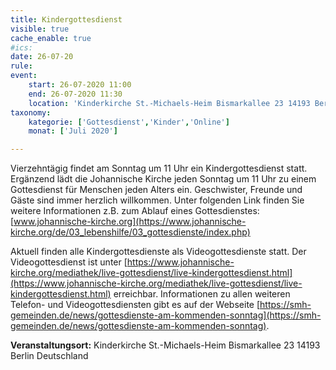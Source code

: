 ```yaml
---
title: Kindergottesdienst
visible: true
cache_enable: true
#ics: 
date: 26-07-20
rule: 
event:
	start: 26-07-2020 11:00
	end: 26-07-2020 11:30
	location: 'Kinderkirche St.-Michaels-Heim Bismarkallee 23 14193 Berlin Deutschland'
taxonomy:
	kategorie: ['Gottesdienst','Kinder','Online']
	monat: ['Juli 2020']

---
```

Vierzehntägig findet am Sonntag um 11 Uhr ein Kindergottesdienst statt. Ergänzend lädt die Johannische Kirche jeden Sonntag um 11 Uhr zu einem Gottesdienst für Menschen jeden Alters ein. Geschwister, Freunde und Gäste sind immer herzlich willkommen. Unter folgenden Link finden Sie weitere Informationen z.B. zum Ablauf eines Gottesdienstes: [www.johannische-kirche.org](https://www.johannische-kirche.org/de/03_lebenshilfe/03_gottesdienste/index.php)

Aktuell finden alle Kindergottesdienste als Videogottesdienste statt. Der Videogottesdienst ist unter [https://www.johannische-kirche.org/mediathek/live-gottesdienst/live-kindergottesdienst.html](https://www.johannische-kirche.org/mediathek/live-gottesdienst/live-kindergottesdienst.html) erreichbar. Informationen zu allen weiteren Telefon- und Videogottesdiensten gibt es auf der Webseite [https://smh-gemeinden.de/news/gottesdienste-am-kommenden-sonntag](https://smh-gemeinden.de/news/gottesdienste-am-kommenden-sonntag).



**Veranstaltungsort:** Kinderkirche St.-Michaels-Heim Bismarkallee 23 14193 Berlin Deutschland

